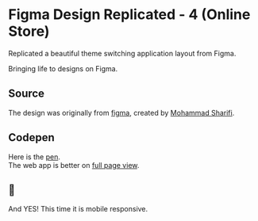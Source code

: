 # Figma Design Replicated - 4 (Online Store)
Replicated a beautiful theme switching application layout from Figma.

Bringing life to designs on Figma.

## Source
The design was originally from [figma](https://www.figma.com/community/file/1024004634147979851), created by [Mohammad Sharifi](https://www.figma.com/@mmdsharifi).

## Codepen
Here is the [pen](https://codepen.io/emekaorji/pen/ZEaaQmL).
<br>
The web app is better on [full page view](https://emekaorji.github.io/online-store--figma/).

## &#128681;
And YES! This time it is mobile responsive.